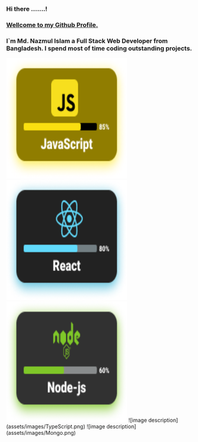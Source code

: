 ### Hi there .......!

### <ins>Wellcome to my Github Profile.</ins>

### I`m Md. Nazmul Islam a Full Stack Web Developer from Bangladesh. I spend most of time coding outstanding projects.

<img src="assets/images/javaScript.png" width="324" height="324">
<img src="assets/images/React.png" width="324" height="324">
<img src="assets/images/Node-js.png" width="324" height="324">
![image description](assets/images/TypeScript.png)
![image description](assets/images/Mongo.png)
